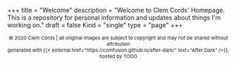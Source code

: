 +++
title = "Welcome"
description = "Welcome to Clem Cords' Homepage. This is a repository for personal information and updates about things I'm working on."
draft = false
Kind = "single"
type = "page"
+++

<footer>
  <div markdown="1">
    <center>
    <p style="font-size:11px">
    &copy 2020 Clem Cords | all original images are subject to copyright and may not be shared without attribution <br>
    generated with {{< external href="https://comfusion.github.io/after-dark/" text="After Dark" />}}, hosted by TODO
    </center>
    </p>
  </div>
</footer>


